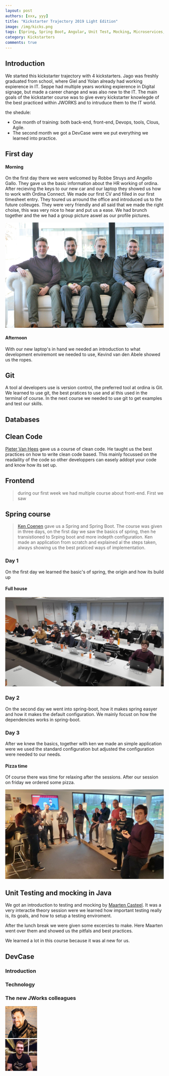 ```yaml
---
layout: post
authors: [xxx, yyy]
title: "Kickstarter Trajectory 2019 Light Edition"
image: /img/kicks.png
tags: [Spring, Spring Boot, Angular, Unit Test, Mocking, Microservices, Git, DevOps, Docker, Typescript, Kickstarter, Security]
category: Kickstarters
comments: true
---
```


## Introduction

We started this kickstarter trajectory with 4 kickstarters. Jago was freshly graduated from school, where Giel and Yolan already had working expierence in IT. Seppe had multiple years working expierence in Digital signage, but made a career change and was also new to the IT.
The main goals of the kickstarter course was to give every kickstarter knowlegde of the best practiced within JWORKS and to intruduce them to the IT world.

the shedule: 
* One month of training: both back-end, front-end, Devops, tools, Clous, Agile. 
* The second month we got a DevCase were we put everything we learned into practice.

## First day

#### Morning

On the first day there we were welcomed by Robbe Struys and Angello Gallo. They gave us the basic information about the HR working of ordina. After recieving the keys to our new car and our laptop they showed us how to work with Ordina Connect. We made our first CV and filled in our first timesheet entry. They toured us arround the office and introduced us to the future colleuges. They were very friendly and all said that we made the right choise, this was very nice to hear and put us a ease. We had brunch together and the we had a group picture aswel as our profile pictures. 

<img class="image fit" alt="Group picture" src="/img/2019-Kickstarter-Trajectory-2019-light/group-picture.jpg">

#### Afternoon

With our new laptop's in hand we needed an introduction to what development enviremont we needed to use, Kevind van den Abele showed us the ropes.

## Git

A tool al developers use is version control, the preferred tool at ordina is Git. We learned to use git, the best pratices to use and al this used in the terminal of course. In the next course we needed to use git to get examples and test our skills. 

## Databases



## Clean Code

[Pieter Van Hees](/author/pieter-van-hees) gave us a course of clean code. He taught us the best practices on how to write clean code based. This mainly focussed on the readaility of the code so other developpers can easely addopt your code and know how its set up. 

## Frontend 
>during our first week we had multiple course about front-end. First we saw 

## Spring course
> [Ken Coenen](./author/ken-counen) gave us a Spring and Spring Boot. The course was given in three days, on the first day we saw the basics of spring, then he transistioned to Srping boot and more indepth configuration. Ken made an application from scratch and explained al the steps taken, always showing us the best praticed ways of implementation.

### Day 1

On the first day we learned the basic's of spring, the origin and how its build up

#### Full house

<img class="image fit" alt="Pizza Time" src="/img/2019-Kickstarter-Trajectory-2019-light/spring-session.jpg">

### Day 2 

On the second day we went into spring-boot, how it makes spring easyer and how it makes the default configuration. We mainly focust on how the dependencies works in spring-boot. 

### Day 3

After we knew the basics, together with ken we made an simple application were we used the standard configuration but adjusted the configuration were needed to our needs.

#### Pizza time 

Of course there was time for relaxing after the sessions. After our session on friday we ordered some pizza. 

<img class="image fit" alt="Pizza Time" src="/img/2019-Kickstarter-Trajectory-2019-light/pizza-time.jpg">

## Unit Testing and mocking in Java

We got an introduction to testing and mocking by [Maarten Casteel](/author/maarten-casteels). 
It was a very interactie theory session were we learned how important testing really is, its goals, and how to setup a testing enviroment. 

After the lunch break we were given some excercies to make. Here Maarten went over them and showed us the pitfals and best practices. 

We learned a lot in this course because it was al new for us. 

## DevCase

### Introduction 

### Technology 


### The new JWorks colleagues

<div class="row">
  <div class="column">
    <img class="p-image" width="20%" height="20%" alt="Seppe Berghmans" src="/img/2019-Kickstarter-Trajectory-2019-light/seppe-berghmans.jpg" />
  </div>
  <div class="column">
    <img class="p-image" width="20%" height="20%" alt="Yolan Vloeberghs " src="/img/2019-Kickstarter-Trajectory-2019-light/yolan-vloeberghs.jpg"  />   
  </div>
</div>



